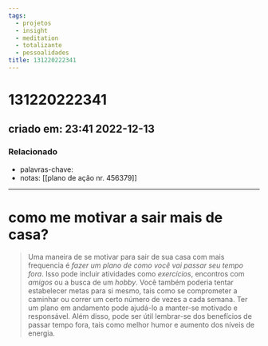 ```yaml
---
tags:
  - projetos
  - insight
  - meditation
  - totalizante
  - pessoalidades
title: 131220222341
---
```

# 131220222341
## criado em: 23:41 2022-12-13

### Relacionado
- palavras-chave: 
- notas: [[plano de ação nr. 456379]]
---
# como me motivar a sair mais de casa?

>Uma maneira de se motivar para sair de sua casa com mais frequencia é *fazer um plano de como você vai passar seu tempo fora*. Isso pode incluir atividades como *exercícios*, encontros com *amigos* ou a busca de um *hobby*. Você também poderia tentar estabelecer metas para si mesmo, tais como se comprometer a caminhar ou correr um certo número de vezes a cada semana. Ter um plano em andamento pode ajudá-lo a manter-se motivado e responsável. Além disso, pode ser útil lembrar-se dos benefícios de passar tempo fora, tais como melhor humor e aumento dos níveis de energia.